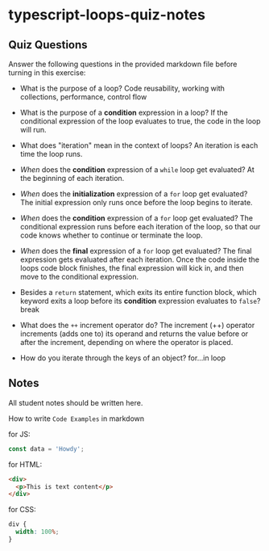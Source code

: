# typescript-loops-quiz-notes

## Quiz Questions

Answer the following questions in the provided markdown file before turning in this exercise:

- What is the purpose of a loop?
  Code reusability, working with collections, performance, control flow

- What is the purpose of a **condition** expression in a loop?
  If the conditional expression of the loop evaluates to true, the code in the loop will run.

- What does "iteration" mean in the context of loops?
  An iteration is each time the loop runs.

- _When_ does the **condition** expression of a `while` loop get evaluated?
  At the beginning of each iteration.

- _When_ does the **initialization** expression of a `for` loop get evaluated?
  The initial expression only runs once before the loop begins to iterate.

- _When_ does the **condition** expression of a `for` loop get evaluated?
  The conditional expression runs before each iteration of the loop, so that our code knows whether to continue or terminate the loop.

- _When_ does the **final** expression of a `for` loop get evaluated?
  The final expression gets evaluated after each iteration. Once the code inside the loops code block finishes, the final expression will kick in, and then move to the conditional expression.

- Besides a `return` statement, which exits its entire function block, which keyword exits a loop before its **condition** expression evaluates to `false`?
  break

- What does the `++` increment operator do?
  The increment (++) operator increments (adds one to) its operand and returns the value before or after the increment, depending on where the operator is placed.

- How do you iterate through the keys of an object?
  for...in loop

## Notes

All student notes should be written here.

How to write `Code Examples` in markdown

for JS:

```javascript
const data = 'Howdy';
```

for HTML:

```html
<div>
  <p>This is text content</p>
</div>
```

for CSS:

```css
div {
  width: 100%;
}
```
